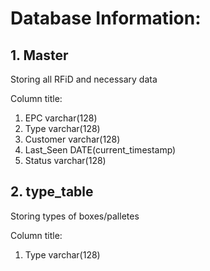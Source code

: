 # Database Information:

## 1. Master

Storing all RFiD and necessary data

Column title:

1. EPC					varchar(128)
2. Type					varchar(128)
3. Customer			varchar(128)
4. Last_Seen		DATE(current_timestamp)
5. Status				varchar(128)

## 2. type_table

Storing types of boxes/palletes

Column title:

1. Type					varchar(128)
